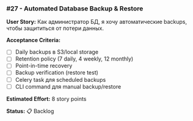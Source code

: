 ### #27 - Automated Database Backup & Restore

**User Story:**
Как администратор БД, я хочу автоматические backups, чтобы защититься от потери данных.

**Acceptance Criteria:**
- [ ] Daily backups в S3/local storage
- [ ] Retention policy (7 daily, 4 weekly, 12 monthly)
- [ ] Point-in-time recovery
- [ ] Backup verification (restore test)
- [ ] Celery task для scheduled backups
- [ ] CLI command для manual backup/restore

**Estimated Effort:** 8 story points

**Status:** 📋 Backlog